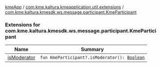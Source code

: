 [kmeApp](../../index.md) / [com.kme.kaltura.kmeapplication.util.extensions](../index.md) / [com.kme.kaltura.kmesdk.ws.message.participant.KmeParticipant](./index.md)

### Extensions for com.kme.kaltura.kmesdk.ws.message.participant.KmeParticipant

| Name | Summary |
|---|---|
| [isModerator](is-moderator.md) | `fun KmeParticipant?.isModerator(): `[`Boolean`](https://kotlinlang.org/api/latest/jvm/stdlib/kotlin/-boolean/index.html) |
